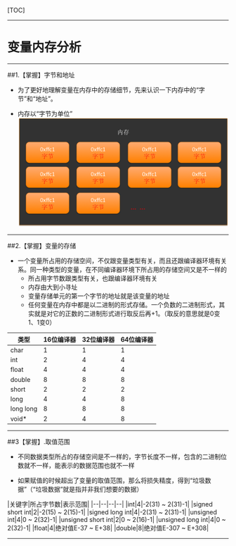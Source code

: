 [TOC]

---

# 变量内存分析

---

##1.【掌握】字节和地址

- 为了更好地理解变量在内存中的存储细节，先来认识一下内存中的“字节”和“地址”。

- 内存以“字节为单位”
![](./images/neicun.png)

---

##2.【掌握】变量的存储

- 一个变量所占用的存储空间，不仅跟变量类型有关，而且还跟编译器环境有关系。同一种类型的变量，在不同编译器环境下所占用的存储空间又是不一样的
    + 所占用字节数跟类型有关，也跟编译器环境有关
    + 内存由大到小寻址
    + 变量存储单元的第一个字节的地址就是该变量的地址
    + 任何变量在内存中都是以二进制的形式存储。一个负数的二进制形式，其实就是对它的正数的二进制形式进行取反后再+1。（取反的意思就是0变1、1变0）

|类型|16位编译器|32位编译器|64位编译器|
|--|--|--|--|
|char|1|1|1|
|int|2|4|4|
|float|4|4|4|
|double|8|8|8|
|short|2|2|2|
|long|4|4|8|
|long long|8|8|8|
|void*|2|4|8|

---
##3【掌握】.取值范围

- 不同数据类型所占的存储空间是不一样的，字节长度不一样，包含的二进制位数就不一样，能表示的数据范围也就不一样

- 如果赋值的时候超出了变量的取值范围，那么将损失精度，得到“垃圾数据”（“垃圾数据”就是指并非我们想要的数据）

|关键字|所占字节数|表示范围|
|--|--|--|--|
|int|4|-2(31) ~ 2(31)-1|
|signed short int|2|-2(15) ~ 2(15)-1|
|signed long int|4|-2(31) ~ 2(31)-1|
|unsigned int|4|0 ~ 2(32)-1|
|unsigned short int|2|0 ~ 2(16)-1|
|unsigned long int|4|0 ~ 2(32)-1|
|float|4|绝对值E-37 ~ E+38|
|double|8|绝对值E-307 ~ E+308|

---

